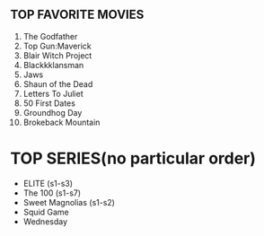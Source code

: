 ## TOP FAVORITE MOVIES
1.	The Godfather
2.	Top Gun:Maverick
3.	Blair Witch Project
4.	Blackkklansman
5.	Jaws
6.	Shaun of the Dead
7.	Letters To Juliet
8.	50 First Dates
9.	Groundhog Day
10.	Brokeback Mountain
# TOP SERIES(no particular order)
 - ELITE (s1-s3)
- The 100 (s1-s7)
- Sweet Magnolias (s1-s2)
- Squid Game
- Wednesday


